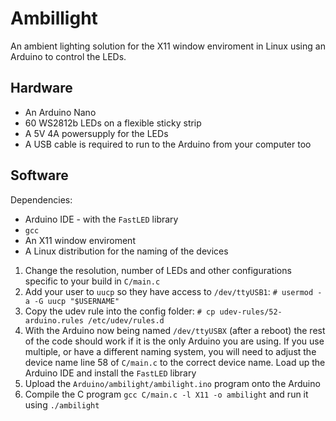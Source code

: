 # Ambillight
An ambient lighting solution for the X11 window enviroment in Linux using an Arduino to control the LEDs.

## Hardware
* An Arduino Nano
* 60 WS2812b LEDs on a flexible sticky strip
* A 5V 4A powersupply for the LEDs
* A USB cable is required to run to the Arduino from your computer too

## Software
Dependencies:
* Arduino IDE - with the `FastLED` library
* `gcc` 
* An X11 window enviroment
* A Linux distribution for the naming of the devices

1. Change the resolution, number of LEDs and other configurations specific to your build in `C/main.c`
1. Add your user to `uucp` so they have access to `/dev/ttyUSB1`: `# usermod -a -G uucp "$USERNAME"`
1. Copy the udev rule into the config folder: `# cp udev-rules/52-arduino.rules /etc/udev/rules.d`
1. With the Arduino now being named `/dev/ttyUSBX` (after a reboot) the rest of the code should work if it is the only Arduino you are using. If you use multiple, or have a different naming system, you will need to adjust the device name line 58 of `C/main.c` to the correct device name. Load up the Arduino IDE and install the `FastLED` library
1. Upload the `Arduino/ambilight/ambilight.ino` program onto the Arduino
1. Compile the C program `gcc C/main.c -l X11 -o ambilight` and run it using `./ambilight`

